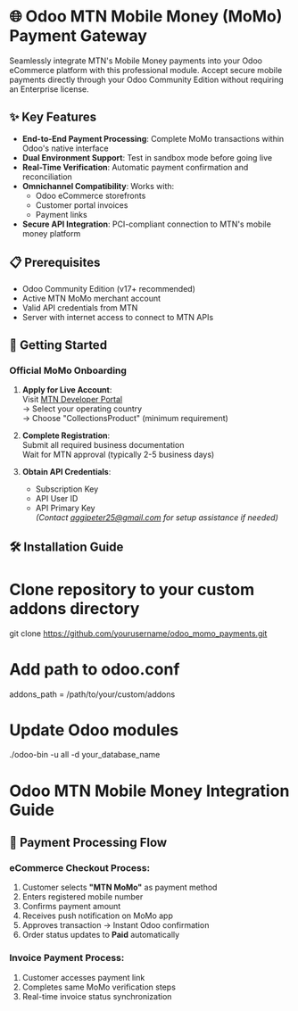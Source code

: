 # 🌐 Odoo MTN Mobile Money (MoMo) Payment Gateway

Seamlessly integrate MTN's Mobile Money payments into your Odoo eCommerce platform with this professional module. Accept secure mobile payments directly through your Odoo Community Edition without requiring an Enterprise license.

## ✨ Key Features

- **End-to-End Payment Processing**: Complete MoMo transactions within Odoo's native interface
- **Dual Environment Support**: Test in sandbox mode before going live
- **Real-Time Verification**: Automatic payment confirmation and reconciliation
- **Omnichannel Compatibility**: Works with:
  - Odoo eCommerce storefronts
  - Customer portal invoices
  - Payment links
- **Secure API Integration**: PCI-compliant connection to MTN's mobile money platform

## 📋 Prerequisites

- Odoo Community Edition (v17+ recommended)
- Active MTN MoMo merchant account
- Valid API credentials from MTN
- Server with internet access to connect to MTN APIs

## 🚀 Getting Started

### Official MoMo Onboarding

1. **Apply for Live Account**:  
   Visit [MTN Developer Portal](https://momodeveloper.mtn.com/golive)  
   → Select your operating country  
   → Choose "CollectionsProduct" (minimum requirement)

2. **Complete Registration**:  
   Submit all required business documentation  
   Wait for MTN approval (typically 2-5 business days)

3. **Obtain API Credentials**:  
   - Subscription Key  
   - API User ID  
   - API Primary Key  
   *(Contact aggipeter25@gmail.com for setup assistance if needed)*

## 🛠 Installation Guide

# Clone repository to your custom addons directory
git clone https://github.com/yourusername/odoo_momo_payments.git

# Add path to odoo.conf
addons_path = /path/to/your/custom/addons

# Update Odoo modules
./odoo-bin -u all -d your_database_name
# Odoo MTN Mobile Money Integration Guide

## 🔄 Payment Processing Flow

### eCommerce Checkout Process:
1. Customer selects **"MTN MoMo"** as payment method
2. Enters registered mobile number
3. Confirms payment amount
4. Receives push notification on MoMo app
5. Approves transaction → Instant Odoo confirmation
6. Order status updates to **Paid** automatically

### Invoice Payment Process:
1. Customer accesses payment link
2. Completes same MoMo verification steps
3. Real-time invoice status synchronization
